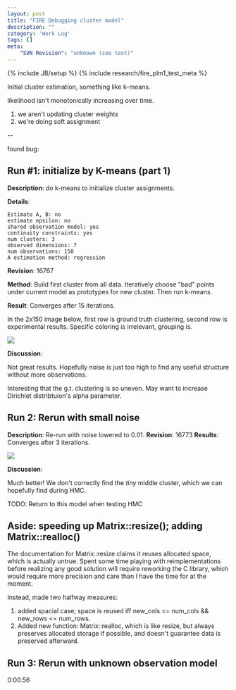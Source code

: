 ```yaml
---
layout: post
title: "FIRE Debugging cluster model"
description: ""
category: 'Work Log'
tags: []
meta: 
    "SVN Revision": "unknown (see text)"
---
```

{% include JB/setup %}
{% include research/fire_plm1_test_meta %}

Initial cluster estimation, something like k-means.


likelihood isn't monotonically increasing over time.

1. we aren't updating cluster weights
2. we're doing soft assignment

--

found bug: 


Run #1: initialize by K-means (part 1)
----------------------------------

**Description**: do k-means to initialize cluster assignments.   

**Details**:  

    Estimate A, B: no
    estimate epsilon: no
    shared observation model: yes
    continuity constraints: yes
    num clusters: 3
    observed dimensions: 7
    num observations: 150
    A estimation method: regression

**Revision**: 16767 

**Method**: Build first cluster from all data.  Iteratively choose "bad" points under current model as prototypes for new cluster.  Then run k-means.

**Result**:  Converges after 15 iterations.

In the 2x150 image below, first row is ground truth clustering, second row is experimental results.  Specific coloring is irrelevant, grouping is.

![]({{site.baseurl}}/img/2014-05-12-cluster_results_0.png)

**Discussion**:

Not great results.  Hopefully noise is just too high to find any useful structure without more observations.
    
Interesting that the g.t. clustering is so uneven.  May want to increase Dirichlet distribtuion's alpha parameter.

Run 2:  Rerun with small noise
---------
**Description**:  Re-run with noise lowered to 0.01.
**Revision**:  16773
**Results**:  Converges after 3 iterations.

![]({{site.baseurl}}/img/2014-05-12-cluster_results.png)

**Discussion**:
    
Much better!  We don't correctly find the _tiny_ middle cluster, which we can hopefully find during HMC. 

TODO: Return to this model when testing HMC 

Aside: speeding up Matrix::resize(); adding Matrix::realloc()
--------

The documentation for Matrix::resize claims it reuses allocated space, which is actually untrue.  Spent some time playing with reimplementations before realizing any good solution will require reworking the C library, which would require more precision and care than I have the time for at the moment.

Instead, made two halfway measures:
    
1. added spacial case; space is reused iff new_cols == num_cols && new_rows <= num_rows.
2. Added new function: Matrix::realloc, which is like resize, but always preserves allocated storage if possible, and doesn't guarantee data is preserved afterward.


Run 3: Rerun with unknown observation model
-------------------------------------

0:00.56
